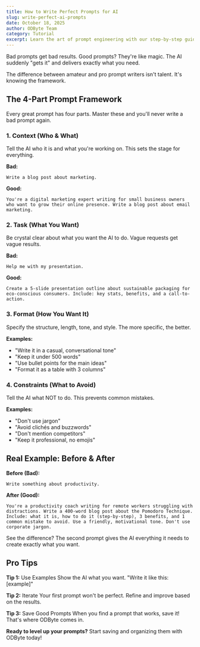 ```yaml
---
title: How to Write Perfect Prompts for AI
slug: write-perfect-ai-prompts
date: October 18, 2025
author: ODByte Team
category: Tutorial
excerpt: Learn the art of prompt engineering with our step-by-step guide. Master the techniques that get you better AI responses.
---
```


Bad prompts get bad results. Good prompts? They're like magic. The AI suddenly "gets it" and delivers exactly what you need.

The difference between amateur and pro prompt writers isn't talent. It's knowing the framework.

## The 4-Part Prompt Framework

Every great prompt has four parts. Master these and you'll never write a bad prompt again.

### 1. Context (Who & What)

Tell the AI who it is and what you're working on. This sets the stage for everything.

**Bad:**
```
Write a blog post about marketing.
```

**Good:**
```
You're a digital marketing expert writing for small business owners who want to grow their online presence. Write a blog post about email marketing.
```

### 2. Task (What You Want)

Be crystal clear about what you want the AI to do. Vague requests get vague results.

**Bad:**
```
Help me with my presentation.
```

**Good:**
```
Create a 5-slide presentation outline about sustainable packaging for eco-conscious consumers. Include: key stats, benefits, and a call-to-action.
```

### 3. Format (How You Want It)

Specify the structure, length, tone, and style. The more specific, the better.

**Examples:**
- "Write it in a casual, conversational tone"
- "Keep it under 500 words"
- "Use bullet points for the main ideas"
- "Format it as a table with 3 columns"

### 4. Constraints (What to Avoid)

Tell the AI what NOT to do. This prevents common mistakes.

**Examples:**
- "Don't use jargon"
- "Avoid clichés and buzzwords"
- "Don't mention competitors"
- "Keep it professional, no emojis"

## Real Example: Before & After

**Before (Bad):**
```
Write something about productivity.
```

**After (Good):**
```
You're a productivity coach writing for remote workers struggling with distractions. Write a 400-word blog post about the Pomodoro Technique. Include: what it is, how to do it (step-by-step), 3 benefits, and 1 common mistake to avoid. Use a friendly, motivational tone. Don't use corporate jargon.
```

See the difference? The second prompt gives the AI everything it needs to create exactly what you want.

## Pro Tips

**Tip 1:** Use Examples
Show the AI what you want. "Write it like this: [example]"

**Tip 2:** Iterate
Your first prompt won't be perfect. Refine and improve based on the results.

**Tip 3:** Save Good Prompts
When you find a prompt that works, save it! That's where ODByte comes in.

**Ready to level up your prompts?** Start saving and organizing them with ODByte today!
